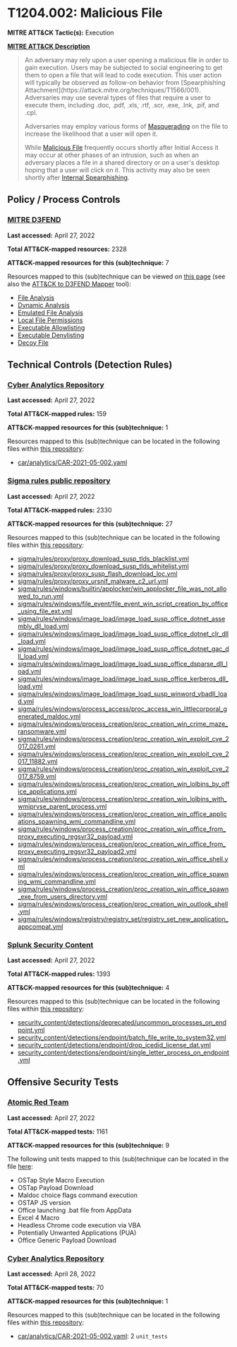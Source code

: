 # T1204.002: Malicious File
**MITRE ATT&CK Tactic(s):** Execution

**[MITRE ATT&CK Description](https://attack.mitre.org/techniques/T1204/002)**
<blockquote>An adversary may rely upon a user opening a malicious file in order to gain execution. Users may be subjected to social engineering to get them to open a file that will lead to code execution. This user action will typically be observed as follow-on behavior from [Spearphishing Attachment](https://attack.mitre.org/techniques/T1566/001). Adversaries may use several types of files that require a user to execute them, including .doc, .pdf, .xls, .rtf, .scr, .exe, .lnk, .pif, and .cpl.

Adversaries may employ various forms of [Masquerading](https://attack.mitre.org/techniques/T1036) on the file to increase the likelihood that a user will open it.

While [Malicious File](https://attack.mitre.org/techniques/T1204/002) frequently occurs shortly after Initial Access it may occur at other phases of an intrusion, such as when an adversary places a file in a shared directory or on a user's desktop hoping that a user will click on it. This activity may also be seen shortly after [Internal Spearphishing](https://attack.mitre.org/techniques/T1534).</blockquote>

## Policy / Process Controls
### [MITRE D3FEND](https://d3fend.mitre.org/)
**Last accessed:** April 27, 2022

**Total ATT&CK-mapped resources:** 2328

**ATT&CK-mapped resources for this (sub)technique:** 7

Resources mapped to this (sub)technique can be viewed on [this page](https://d3fend.mitre.org/) (see also the [ATT&CK to D3FEND Mapper](https://d3fend.mitre.org/tools/attack-mapper) tool):

* [File Analysis](https://d3fend.mitre.org/techniques/d3f:FileAnalysis)
* [Dynamic Analysis](https://d3fend.mitre.org/techniques/d3f:DynamicAnalysis)
* [Emulated File Analysis](https://d3fend.mitre.org/techniques/d3f:EmulatedFileAnalysis)
* [Local File Permissions](https://d3fend.mitre.org/techniques/d3f:LocalFilePermissions)
* [Executable Allowlisting](https://d3fend.mitre.org/techniques/d3f:ExecutableAllowlisting)
* [Executable Denylisting](https://d3fend.mitre.org/techniques/d3f:ExecutableDenylisting)
* [Decoy File](https://d3fend.mitre.org/techniques/d3f:DecoyFile)

## Technical Controls (Detection Rules)
### [Cyber Analytics Repository](https://car.mitre.org)
**Last accessed:** April 27, 2022

**Total ATT&CK-mapped rules:** 159

**ATT&CK-mapped resources for this (sub)technique:** 1

Resources mapped to this (sub)technique can be located in the following files within [this repository](https://github.com/mitre-attack/car/blob/master/analytics):

* [car/analytics/CAR-2021-05-002.yaml](https://github.com/mitre-attack/car/blob/master/analytics/CAR-2021-05-002.yaml)

### [Sigma rules public repository](https://github.com/SigmaHQ/sigma)
**Last accessed:** April 27, 2022

**Total ATT&CK-mapped rules:** 2330

**ATT&CK-mapped resources for this (sub)technique:** 27

Resources mapped to this (sub)technique can be located in the following files within [this repository](https://github.com/SigmaHQ/sigma/tree/master/rules):

* [sigma/rules/proxy/proxy_download_susp_tlds_blacklist.yml](https://github.com/SigmaHQ/sigma/blob/master/rules/proxy/proxy_download_susp_tlds_blacklist.yml)
* [sigma/rules/proxy/proxy_download_susp_tlds_whitelist.yml](https://github.com/SigmaHQ/sigma/blob/master/rules/proxy/proxy_download_susp_tlds_whitelist.yml)
* [sigma/rules/proxy/proxy_susp_flash_download_loc.yml](https://github.com/SigmaHQ/sigma/blob/master/rules/proxy/proxy_susp_flash_download_loc.yml)
* [sigma/rules/proxy/proxy_ursnif_malware_c2_url.yml](https://github.com/SigmaHQ/sigma/blob/master/rules/proxy/proxy_ursnif_malware_c2_url.yml)
* [sigma/rules/windows/builtin/applocker/win_applocker_file_was_not_allowed_to_run.yml](https://github.com/SigmaHQ/sigma/blob/master/rules/windows/builtin/applocker/win_applocker_file_was_not_allowed_to_run.yml)
* [sigma/rules/windows/file_event/file_event_win_script_creation_by_office_using_file_ext.yml](https://github.com/SigmaHQ/sigma/blob/master/rules/windows/file_event/file_event_win_script_creation_by_office_using_file_ext.yml)
* [sigma/rules/windows/image_load/image_load_susp_office_dotnet_assembly_dll_load.yml](https://github.com/SigmaHQ/sigma/blob/master/rules/windows/image_load/image_load_susp_office_dotnet_assembly_dll_load.yml)
* [sigma/rules/windows/image_load/image_load_susp_office_dotnet_clr_dll_load.yml](https://github.com/SigmaHQ/sigma/blob/master/rules/windows/image_load/image_load_susp_office_dotnet_clr_dll_load.yml)
* [sigma/rules/windows/image_load/image_load_susp_office_dotnet_gac_dll_load.yml](https://github.com/SigmaHQ/sigma/blob/master/rules/windows/image_load/image_load_susp_office_dotnet_gac_dll_load.yml)
* [sigma/rules/windows/image_load/image_load_susp_office_dsparse_dll_load.yml](https://github.com/SigmaHQ/sigma/blob/master/rules/windows/image_load/image_load_susp_office_dsparse_dll_load.yml)
* [sigma/rules/windows/image_load/image_load_susp_office_kerberos_dll_load.yml](https://github.com/SigmaHQ/sigma/blob/master/rules/windows/image_load/image_load_susp_office_kerberos_dll_load.yml)
* [sigma/rules/windows/image_load/image_load_susp_winword_vbadll_load.yml](https://github.com/SigmaHQ/sigma/blob/master/rules/windows/image_load/image_load_susp_winword_vbadll_load.yml)
* [sigma/rules/windows/process_access/proc_access_win_littlecorporal_generated_maldoc.yml](https://github.com/SigmaHQ/sigma/blob/master/rules/windows/process_access/proc_access_win_littlecorporal_generated_maldoc.yml)
* [sigma/rules/windows/process_creation/proc_creation_win_crime_maze_ransomware.yml](https://github.com/SigmaHQ/sigma/blob/master/rules/windows/process_creation/proc_creation_win_crime_maze_ransomware.yml)
* [sigma/rules/windows/process_creation/proc_creation_win_exploit_cve_2017_0261.yml](https://github.com/SigmaHQ/sigma/blob/master/rules/windows/process_creation/proc_creation_win_exploit_cve_2017_0261.yml)
* [sigma/rules/windows/process_creation/proc_creation_win_exploit_cve_2017_11882.yml](https://github.com/SigmaHQ/sigma/blob/master/rules/windows/process_creation/proc_creation_win_exploit_cve_2017_11882.yml)
* [sigma/rules/windows/process_creation/proc_creation_win_exploit_cve_2017_8759.yml](https://github.com/SigmaHQ/sigma/blob/master/rules/windows/process_creation/proc_creation_win_exploit_cve_2017_8759.yml)
* [sigma/rules/windows/process_creation/proc_creation_win_lolbins_by_office_applications.yml](https://github.com/SigmaHQ/sigma/blob/master/rules/windows/process_creation/proc_creation_win_lolbins_by_office_applications.yml)
* [sigma/rules/windows/process_creation/proc_creation_win_lolbins_with_wmiprvse_parent_process.yml](https://github.com/SigmaHQ/sigma/blob/master/rules/windows/process_creation/proc_creation_win_lolbins_with_wmiprvse_parent_process.yml)
* [sigma/rules/windows/process_creation/proc_creation_win_office_applications_spawning_wmi_commandline.yml](https://github.com/SigmaHQ/sigma/blob/master/rules/windows/process_creation/proc_creation_win_office_applications_spawning_wmi_commandline.yml)
* [sigma/rules/windows/process_creation/proc_creation_win_office_from_proxy_executing_regsvr32_payload.yml](https://github.com/SigmaHQ/sigma/blob/master/rules/windows/process_creation/proc_creation_win_office_from_proxy_executing_regsvr32_payload.yml)
* [sigma/rules/windows/process_creation/proc_creation_win_office_from_proxy_executing_regsvr32_payload2.yml](https://github.com/SigmaHQ/sigma/blob/master/rules/windows/process_creation/proc_creation_win_office_from_proxy_executing_regsvr32_payload2.yml)
* [sigma/rules/windows/process_creation/proc_creation_win_office_shell.yml](https://github.com/SigmaHQ/sigma/blob/master/rules/windows/process_creation/proc_creation_win_office_shell.yml)
* [sigma/rules/windows/process_creation/proc_creation_win_office_spawning_wmi_commandline.yml](https://github.com/SigmaHQ/sigma/blob/master/rules/windows/process_creation/proc_creation_win_office_spawning_wmi_commandline.yml)
* [sigma/rules/windows/process_creation/proc_creation_win_office_spawn_exe_from_users_directory.yml](https://github.com/SigmaHQ/sigma/blob/master/rules/windows/process_creation/proc_creation_win_office_spawn_exe_from_users_directory.yml)
* [sigma/rules/windows/process_creation/proc_creation_win_outlook_shell.yml](https://github.com/SigmaHQ/sigma/blob/master/rules/windows/process_creation/proc_creation_win_outlook_shell.yml)
* [sigma/rules/windows/registry/registry_set/registry_set_new_application_appcompat.yml](https://github.com/SigmaHQ/sigma/blob/master/rules/windows/registry/registry_set/registry_set_new_application_appcompat.yml)

### [Splunk Security Content](https://github.com/splunk/security_content)
**Last accessed:** April 27, 2022

**Total ATT&CK-mapped rules:** 1393

**ATT&CK-mapped resources for this (sub)technique:** 4

Resources mapped to this (sub)technique can be located in the following files within [this repository](https://github.com/splunk/security_content/tree/develop/detections):

* [security_content/detections/deprecated/uncommon_processes_on_endpoint.yml](https://github.com/splunk/security_content/blob/develop/detections/deprecated/uncommon_processes_on_endpoint.yml)
* [security_content/detections/endpoint/batch_file_write_to_system32.yml](https://github.com/splunk/security_content/blob/develop/detections/endpoint/batch_file_write_to_system32.yml)
* [security_content/detections/endpoint/drop_icedid_license_dat.yml](https://github.com/splunk/security_content/blob/develop/detections/endpoint/drop_icedid_license_dat.yml)
* [security_content/detections/endpoint/single_letter_process_on_endpoint.yml](https://github.com/splunk/security_content/blob/develop/detections/endpoint/single_letter_process_on_endpoint.yml)


## Offensive Security Tests
### [Atomic Red Team](https://github.com/redcanaryco/atomic-red-team)
**Last accessed:** April 27, 2022

**Total ATT&CK-mapped tests:** 1161

**ATT&CK-mapped resources for this (sub)technique:** 9

The following unit tests mapped to this (sub)technique can be located in the file [here](https://github.com/redcanaryco/atomic-red-team/tree/master/atomics/T1204.002/T1204.002.yaml):

* OSTap Style Macro Execution
* OSTap Payload Download
* Maldoc choice flags command execution
* OSTAP JS version
* Office launching .bat file from AppData
* Excel 4 Macro
* Headless Chrome code execution via VBA
* Potentially Unwanted Applications (PUA)
* Office Generic Payload Download

### [Cyber Analytics Repository](https://car.mitre.org)
**Last accessed:** April 28, 2022

**Total ATT&CK-mapped tests:** 70

**ATT&CK-mapped resources for this (sub)technique:** 1

Resources mapped to this (sub)technique can be located in the following files within [this repository](https://github.com/mitre-attack/car/blob/master/analytics):

* [car/analytics/CAR-2021-05-002.yaml](https://github.com/mitre-attack/car/blob/master/analytics/CAR-2021-05-002.yaml): 2 <code>unit_tests</code>

